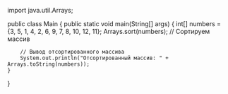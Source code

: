 import java.util.Arrays;

public class Main {
    public static void main(String[] args) {
        int[] numbers = {3, 5, 1, 4, 2, 6, 9, 7, 8, 10, 12, 11};
        Arrays.sort(numbers); // Сортируем массив

        // Вывод отсортированного массива
        System.out.println("Отсортированный массив: " + Arrays.toString(numbers));
    }
}
